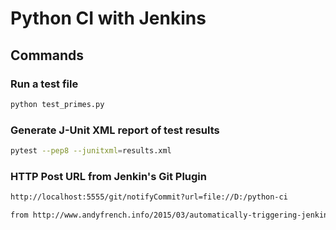 # Python CI with Jenkins

## Commands

### Run a test file

```sh
python test_primes.py
```

### Generate J-Unit XML report of test results

```sh
pytest --pep8 --junitxml=results.xml
```

### HTTP Post URL from Jenkin's Git Plugin

```md
http://localhost:5555/git/notifyCommit?url=file://D:/python-ci

from http://www.andyfrench.info/2015/03/automatically-triggering-jenkins-build.html
```
